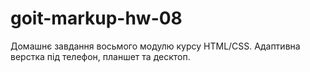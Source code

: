 # goit-markup-hw-08
Домашнє завдання восьмого модулю курсу HTML/CSS. Адаптивна верстка під телефон, планшет та десктоп.
